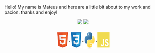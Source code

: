 Hello! My name is Mateus and here are a little bit about to my work and pacion.
thanks and enjoy!

<div align="center">
  <img height="180em" src="https://github-readme-stats.vercel.app/api?username=MateusMunaro&show_icons=true&theme=dark&include_all_commits=true&count_private=true"/>
  <a href="https://github.com/MateusMunaro">
  <img height="180em" src="https://github-readme-stats.vercel.app/api/top-langs/?username=MateusMunaro&layout=compact&langs_count=7&theme=dracula"/>
</div>




<div style="display: inline_block" align="center"><br>
<img align="center" alt="Luis-HTML" height="50" width="40" src="https://raw.githubusercontent.com/devicons/devicon/master/icons/html5/html5-original.svg">
<img align="center" alt="Luis-CSS" height="50" width="40" src="https://raw.githubusercontent.com/devicons/devicon/master/icons/css3/css3-original.svg">
<img align="center" alt="Luis-python" height="60" width="40" src="https://raw.githubusercontent.com/devicons/devicon/master/icons/python/python-original.svg">
<img align="center" alt="Luis-Js" height="50" width="40" src="https://raw.githubusercontent.com/devicons/devicon/master/icons/javascript/javascript-plain.svg">
